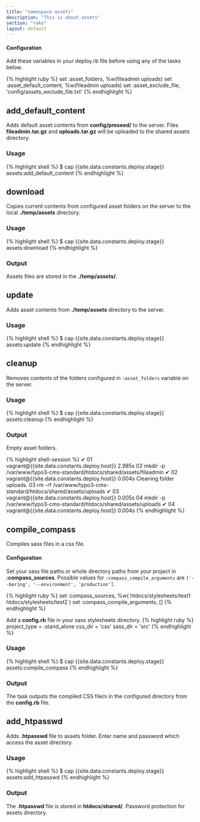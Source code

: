 ```yaml
---
title: "namespace assets"
description: "This is about assets"
section: "rake"
layout: default
---
```


#### Configuration

Add these variables in your deploy.rb file before using any of the tasks below.

{% highlight ruby %}
set :asset_folders, %w(fileadmin uploads)
set :asset_default_content, %w(fileadmin uploads)
set :asset_exclude_file, 'config/assets_exclude_file.txt'
{% endhighlight %}

## add_default_content

Adds default asset contents from **config/preseed/** to the server.
Files **fileadmin.tar.gz** and **uploads.tar.gz** will be uploaded to the shared assets directory.

### Usage

{% highlight shell %}
$ cap {{site.data.constants.deploy.stage}} assets:add_default_content
{% endhighlight %}

## download

Copies current contents from configured asset folders on the server to the local **./temp/assets** directory.

### Usage

{% highlight shell %}
$ cap {{site.data.constants.deploy.stage}} assets:download
{% endhighlight %}

### Output

Assets files are stored in the **./temp/assets/**.

## update

Adds asset contents from **./temp/assets** directory to the server.

### Usage

{% highlight shell %}
$ cap {{site.data.constants.deploy.stage}} assets:update
{% endhighlight %}

## cleanup

Removes contents of the folders configured in `:asset_folders` variable on the server.

### Usage

{% highlight shell %}
$ cap {{site.data.constants.deploy.stage}} assets:cleanup
{% endhighlight %}

### Output
Empty asset folders.

{% highlight shell-session %}
✔ 01 vagrant@{{site.data.constants.deploy.host}} 2.985s
  02 mkdir -p /var/www/typo3-cms-standard/htdocs/shared/assets/fileadmin
✔ 02 vagrant@{{site.data.constants.deploy.host}} 0.004s
  Cleaning folder uploads.
  03 rm -rf /var/www/typo3-cms-standard/htdocs/shared/assets/uploads
✔ 03 vagrant@{{site.data.constants.deploy.host}} 0.005s
  04 mkdir -p /var/www/typo3-cms-standard/htdocs/shared/assets/uploads
✔ 04 vagrant@{{site.data.constants.deploy.host}} 0.004s
{% endhighlight %}

## compile_compass

Compiles sass files in a css file.

#### Configuration

Set your sass file paths or whole directory paths from your project in **:compass_sources**.
Possible values for `:compass_compile_arguments` are `['--boring', '--environment', 'production']`.

{% highlight ruby %}
set :compass_sources, %w(
  htdocs/stylesheets/test1
  htdocs/stylesheets/test2
)
set :compass_compile_arguments, []
{% endhighlight %}

Add a **config.rb** file in your sass stylesheets directory.
{% highlight ruby %}
project_type = :stand_alone
css_dir = 'css'
sass_dir = 'src'
{% endhighlight %}

### Usage

{% highlight shell %}
$ cap {{site.data.constants.deploy.stage}} assets:compile_compass
{% endhighlight %}

### Output

The task outputs the compiled CSS file/s in the configured directory from the **config.rb** file.

## add_htpasswd
Adds **.htpasswd** file to assets folder. Enter name and password which access the asset directory.

### Usage

{% highlight shell %}
$ cap {{site.data.constants.deploy.stage}} assets:add_htpasswd
{% endhighlight %}

### Output

The **.htpasswd** file is stored in **htdocs/shared/**.
Password protection for assets directory.
